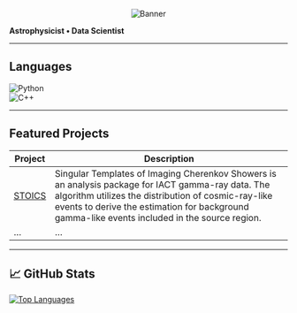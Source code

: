 <!-- Banner or header image -->
<p align="center">
  <img src="assets/banner.png" alt="Banner" />
</p>

**Astrophysicist • Data Scientist**

---

## Languages

![Python](https://img.shields.io/badge/-Python-3776AB?logo=python&logoColor=white)  
![C++](https://img.shields.io/badge/-C++-00599C?logo=c%2B%2B&logoColor=white)  
<!-- add more as needed -->

---

## Featured Projects

| Project | Description |
|---|---|
| [STOICS]([https://github.com/ruoyushang/AwesomeProject](https://github.com/ruoyushang/Singular-Templates-Of-Imaging-Cherenkov-Showers)) | Singular Templates of Imaging Cherenkov Showers is an analysis package for IACT gamma-ray data. The algorithm utilizes the distribution of cosmic-ray-like events to derive the estimation for background gamma-like events included in the source region. |
| … | … |

---

## 📈 GitHub Stats

[![Top Languages](https://github-readme-stats.vercel.app/api/top-langs/?username=ruoyushang&layout=compact)](https://github.com/ruoyushang)




